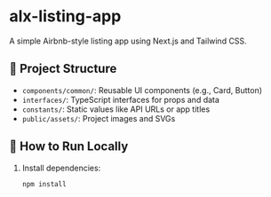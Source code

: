 # alx-listing-app

A simple Airbnb-style listing app using Next.js and Tailwind CSS.

## 🔧 Project Structure

- `components/common/`: Reusable UI components (e.g., Card, Button)
- `interfaces/`: TypeScript interfaces for props and data
- `constants/`: Static values like API URLs or app titles
- `public/assets/`: Project images and SVGs

## 🚀 How to Run Locally

1. Install dependencies:
   ```bash
   npm install

